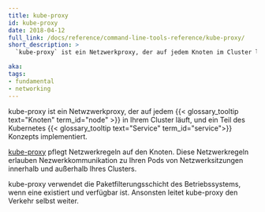 ```yaml
---
title: kube-proxy
id: kube-proxy
date: 2018-04-12
full_link: /docs/reference/command-line-tools-reference/kube-proxy/
short_description: >
  `kube-proxy` ist ein Netzwerkproxy, der auf jedem Knoten im Cluster läuft.

aka:
tags:
- fundamental
- networking
---
```

 kube-proxy ist ein Netwzwerkproxy, der auf jedem {{< glossary_tooltip text="Knoten" term_id="node" >}} in Ihrem Cluster läuft, und ein Teil des Kubernetes {{< glossary_tooltip text="Service" term_id="service">}} Konzepts implementiert.

<!--more-->

[kube-proxy](/docs/reference/command-line-tools-reference/kube-proxy/)
pflegt Netzwerkregeln auf den Knoten. Diese Netzwerkregeln erlauben Nezwerkkommunikation zu Ihren Pods von Netzwerksitzungen innerhalb und außerhalb Ihres Clusters.

kube-proxy verwendet die Paketfilterungsschicht des Betriebssystems, wenn eine existiert und verfügbar ist. Ansonsten leitet kube-proxy den Verkehr selbst weiter.
